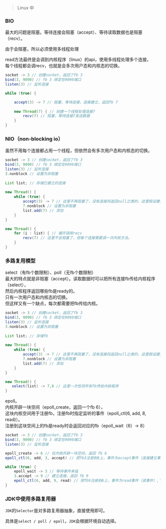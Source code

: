 > Linux 中

### BIO
最大的问题是阻塞。等待连接会阻塞（accept）、等待读取数据也是阻塞（recv）。

由于会阻塞，所以必须使用多线程处理<br />

read方法最终是会调到内核程序（linux）的api，使用多线程处理多个连接，<br />
每个线程都会调recv，也就是会多次用户态和内核态的切换。<br />

```java
socket -> 3 // 创建socket，返回了fb 3
bind(3, 9090) // fb 3 绑定在9090端口
listen(3) // 监听连接

while (true) {

	accept(3) -> 7 // 阻塞，等待连接，连接建立，返回fb 7
	
	new Thread(7) { // 创建一个线程处理连接7
		recv(7) // 阻塞，等待连接7发送数据
	}
}
```

### NIO（non-blocking io） 

虽然不用每个连接都占用一个线程，但依然会有多次用户态和内核态的切换。

````java
socket -> 3 // 创建socket，返回了fb 3
bind(3, 9090) // fb 3 绑定在9090端口
listen(3) // 监听连接
3.nonblock // 设置为非阻塞
    
List list; // 存储已建立的连接
    
new Thread() {
    while (true) {
    	accept(3) -> 7 // 这里不再阻塞了，没有连接则返回null之类的，这里假设建立了连接，返回fb 7
	    7.nonblock // 设置为非阻塞
	    list.add(7) // 添加
	}
}

new Thread() {
    for (i : list) { // 循环调用recv
        recv(7) // 这里不会阻塞了，但每个连接需要调一次内核方法。
    }
}
````

### 多路复用模型

select（有fb个数限制）、poll（无fb个数限制）<br />
最大的特点就是非阻塞（accept）。读取数据时可以把所有连接fb传给内核程序（select），<br />
然后内核程序返回哪些fb是ready的。<br />
只有一次用户态和内核态的切换。<br />
但这样又有一个缺点，每次都需要把fb传给内核。

```java
socket -> 3 // 创建socket，返回了fb 3
bind(3, 9090) // fb 3 绑定在9090端口
listen(3) // 监听连接
3.nonblock // 设置为非阻塞
    
List list; // 存储fb
    
new Thread() {
    while (true) {
    	accept(3) -> 7 // 这里不再阻塞了，没有连接则返回null之类的，这里假设建立了连接，返回fb 7
	    7.nonblock // 设置为非阻塞
	    list.add(7) // 添加
	}
}

new Thread() {
   select(list) -> 7,8 // 这里一次性将所有fb传给内核程序
}
```

epoll。<br />
内核开辟一块空间（epoll_create，返回一个fb 6），<br />
这块内核空间用于注册fb，注册fb时指定监听的事件（epoll_ctl(6, add, 8, read)）。<br />
注册到这块空间上的fb是ready时会返回对应的fb（epoll_wait（6）-> 8）<br />

```java
socket -> 3 // 创建socket，返回了fb 3
bind(3, 9090) // fb 3 绑定在9090端口
listen(3) // 监听连接

epoll_create -> 6 // 在内核开辟一块空间，返回 fb 6    
epoll_ctl(6, add, 3, accept) // 把fb3注册到6上，事件为accept事件（连接建立事件） 

while (true) {
    epoll_wait -> 3 // 等待事件来临
    3.accept -> 9 // 建立连接，返回 fb 9    
    epoll_ctl(6, add, 9, read) // 把fb9注册到6上，事件为read事件（读事件）,下次epoll_wait可能就会返回fb 9了
}
```



### JDK中使用多路复用器

`JDK`的`Selector`是对多路复用器抽象，直接使用即可。

具体是`select / poll / epoll`，`JDK`会根据环境自动选择。